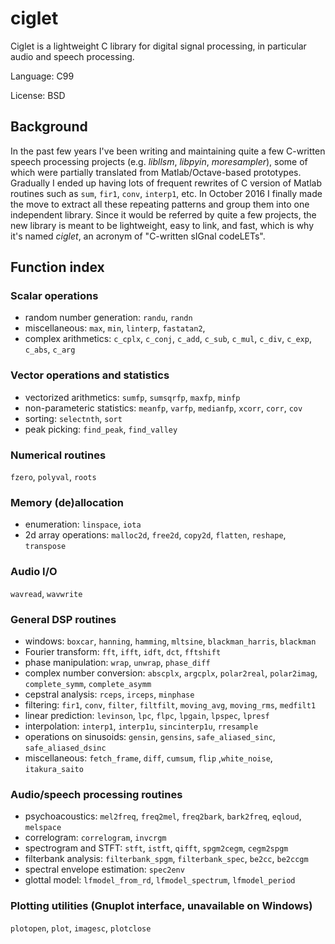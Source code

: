 ciglet
===

Ciglet is a lightweight C library for digital signal processing, in particular audio and speech processing.

Language: C99

License: BSD

Background
---

In the past few years I've been writing and maintaining quite a few C-written speech processing projects (e.g. *libllsm*, *libpyin*, *moresampler*), some of which were partially translated from Matlab/Octave-based prototypes. Gradually I ended up having lots of frequent rewrites of C version of Matlab routines such as `sum`, `fir1`, `conv`, `interp1`, etc. In October 2016 I finally made the move to extract all these repeating patterns and group them into one independent library. Since it would be referred by quite a few projects, the new library is meant to be lightweight, easy to link, and fast, which is why it's named *ciglet*, an acronym of "C-written sIGnal codeLETs".

Function index
---

### Scalar operations

* random number generation: `randu`, `randn`
* miscellaneous: `max`, `min`, `linterp`, `fastatan2`, 
* complex arithmetics: `c_cplx`, `c_conj`, `c_add`, `c_sub`, `c_mul`, `c_div`, `c_exp`, `c_abs`, `c_arg`

### Vector operations and statistics

* vectorized arithmetics: `sumfp`, `sumsqrfp`, `maxfp`, `minfp`
* non-parameteric statistics: `meanfp`, `varfp`, `medianfp`, `xcorr`, `corr`, `cov`
* sorting: `selectnth`, `sort`
* peak picking: `find_peak`, `find_valley`

### Numerical routines

`fzero`, `polyval`, `roots`

### Memory (de)allocation

* enumeration: `linspace`, `iota`
* 2d array operations: `malloc2d`, `free2d`, `copy2d`, `flatten`, `reshape`, `transpose`

### Audio I/O

`wavread`, `wavwrite`

### General DSP routines

* windows: `boxcar`, `hanning`, `hamming`, `mltsine`, `blackman_harris`, `blackman`
* Fourier transform: `fft`, `ifft`, `idft`, `dct`, `fftshift`
* phase manipulation: `wrap`, `unwrap`, `phase_diff`
* complex number conversion: `abscplx`, `argcplx`, `polar2real`, `polar2imag`, `complete_symm`, `complete_asymm`
* cepstral analysis: `rceps`, `irceps`, `minphase`
* filtering: `fir1`, `conv`, `filter`, `filtfilt`, `moving_avg`, `moving_rms`, `medfilt1`
* linear prediction: `levinson`, `lpc`, `flpc`, `lpgain`, `lpspec`, `lpresf`
* interpolation: `interp1`, `interp1u`, `sincinterp1u`, `rresample`
* operations on sinusoids: `gensin`, `gensins`, `safe_aliased_sinc`, `safe_aliased_dsinc`
* miscellaneous: `fetch_frame`, `diff`, `cumsum`, `flip` ,`white_noise`, `itakura_saito`

### Audio/speech processing routines

* psychoacoustics: `mel2freq`, `freq2mel`, `freq2bark`, `bark2freq`, `eqloud`, `melspace`
* correlogram: `correlogram`, `invcrgm`
* spectrogram and STFT: `stft`, `istft`, `qifft`, `spgm2cegm`, `cegm2spgm`
* filterbank analysis: `filterbank_spgm`, `filterbank_spec`, `be2cc`, `be2ccgm`
* spectral envelope estimation: `spec2env`
* glottal model: `lfmodel_from_rd`, `lfmodel_spectrum`, `lfmodel_period`

### Plotting utilities (Gnuplot interface, unavailable on Windows)

`plotopen`, `plot`, `imagesc`, `plotclose`
